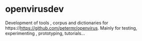# openvirusdev

Development of tools , corpus and dictionaries for https://https://github.com/petermr/openvirus.
Mainly for testing, experimenting , prototyping, tutorials...


